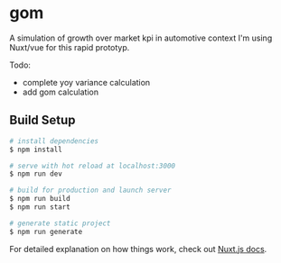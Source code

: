 # gom

A simulation of growth over market kpi in automotive context
I'm using Nuxt/vue for this rapid prototyp.

Todo:
- complete yoy variance calculation
- add gom calculation

## Build Setup

```bash
# install dependencies
$ npm install

# serve with hot reload at localhost:3000
$ npm run dev

# build for production and launch server
$ npm run build
$ npm run start

# generate static project
$ npm run generate
```

For detailed explanation on how things work, check out [Nuxt.js docs](https://nuxtjs.org).
